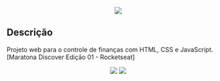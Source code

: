 <p align="center">
  <img src="../assets/logo.svg">
</p>

## Descrição
Projeto web para o controle de finanças com HTML, CSS e JavaScript.
[Maratona Discover Edição 01 - Rocketseat]

<p align="center">
  <img src="https://user-images.githubusercontent.com/79146258/158002288-0646c94c-6805-4def-a0a2-472c7549af1f.png">
  <img src="https://user-images.githubusercontent.com/79146258/158002293-c29761a0-04d9-4689-869e-178155981b44.png">
</p>
